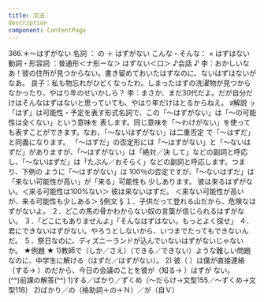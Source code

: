 ```yaml
---
title: 文法：
description
component: ContentPage
---
```



366.＊～はずがない
名詞 ： の ＋ はずがない
こんな・そんな： × はずはない
動詞・形容詞 ：普通形＜ナ形ーな＞ はずない＜口＞
♪会話 ♪
李：おかしいなあ！彼の住所が見つからない。書き留めておいたはずなのに、ないはずはないがなあ。 良子：私も物忘れがひどくなったわ。しまったはずの洗濯物が見つからなかったり、やはり年のせいかしら？
李：まさか、まだ30代だよ。だが自分だけはそんなはずはないと思っていても、やはり年だけはとるからねえ。
♯解説 ♭
「はず」は可能性・予定を表す形式名詞で、この「～はずがない」は「～の可能性は全くない」という意味を 表します。同じ意味を「～わけがない」を使っても表すことができます。なお、「～ないはずがない」は二重否定 で「～はずだ」と同義になります。
「～はずだ」の否定形には「～はずがない」と「～ないはずだ」がありますが、「～はずがない」は「絶対／決
して」などの副詞と呼応し、「～ないはずだ」は「たぶん／おそらく」などの副詞と呼応します。つまり、下例の ように「～はずがない」は 100％の否定ですが、「～ないはずだ」は「来ない可能性が高い」が「来る」可能性も 少しあります。
彼は来るはずがない。＜来る可能性は100%ない＞ 彼は来ないはずだ。 ＜来ない可能性が高いが、来る可能性も少しある＞
§例文 §
１．子供だって登れる山だから、危険なはずがないよ。
２．どこの馬の骨かわからない奴の言葉が信じられるはずがない。
３．「どこにもありませんよ」「そんなはずはない。もっとよく探せ」
４．君にできないはずがない。やろうとしないから、いつまでたってもできないんだ。
５．祭日なのに、ディズニーランドが込んでいないはずがないじゃないか。
★例題 ★
1)教師で（しか／さえ）（できる／できない）ような難しい問題なのに、中学生に解ける（はずだ／はずがない）。
2) 彼（ ）は僕が直接連絡（する→ ）のだから、今日の会議のことを彼が（知る→ ）はずが
ない。      
(^^)前課の解答(^^)
1)する／ばかり／ずくめ（～だらけ→文型155／～ずくめ→文型118）
2)ばかり／の（格助詞＋の＋Ｎ）／が（自Ｖ）
